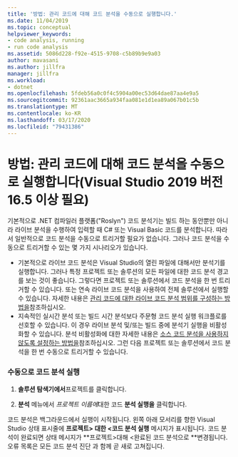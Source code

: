 ```yaml
---
title: '방법: 관리 코드에 대해 코드 분석을 수동으로 실행합니다.'
ms.date: 11/04/2019
ms.topic: conceptual
helpviewer_keywords:
- code analysis, running
- run code analysis
ms.assetid: 5086d228-f92e-4515-9708-c5b89b9e9a03
author: mavasani
ms.author: jillfra
manager: jillfra
ms.workload:
- dotnet
ms.openlocfilehash: 5fdeb56a0c0f4c5904a00ec53d64dae87aa4e9a5
ms.sourcegitcommit: 92361aac3665a934faa081e1d1ea89a067b01c5b
ms.translationtype: MT
ms.contentlocale: ko-KR
ms.lasthandoff: 03/17/2020
ms.locfileid: "79431386"
---
```

# <a name="how-to-run-code-analysis-manually-for-managed-code-requires-visual-studio-2019-version-165-or-later"></a>방법: 관리 코드에 대해 코드 분석을 수동으로 실행합니다(Visual Studio 2019 버전 16.5 이상 필요)
기본적으로 .NET 컴파일러 플랫폼("Roslyn") 코드 분석기는 빌드 하는 동안뿐만 아니라 라이브 분석을 수행하여 입력할 때 C# 또는 Visual Basic 코드를 분석합니다. 따라서 일반적으로 코드 분석을 수동으로 트리거할 필요가 없습니다. 그러나 코드 분석을 수동으로 트리거할 수 있는 몇 가지 시나리오가 있습니다.

- 기본적으로 라이브 코드 분석은 Visual Studio의 열린 파일에 대해서만 분석기를 실행합니다. 그러나 특정 프로젝트 또는 솔루션의 모든 파일에 대한 코드 분석 경고를 보는 것이 좋습니다. 그렇다면 프로젝트 또는 솔루션에서 코드 분석을 한 번 트리거할 수 있습니다. 또는 연속 라이브 코드 분석을 사용하여 전체 솔루션에서 실행할 수 있습니다. 자세한 내용은 [관리 코드에 대한 라이브 코드 분석 범위를 구성하는 방법을](./configure-live-code-analysis-scope-managed-code.md)참조하십시오.
- 지속적인 실시간 분석 또는 빌드 시간 분석보다 주문형 코드 분석 실행 워크플로를 선호할 수 있습니다. 이 경우 라이브 분석 및/또는 빌드 중에 분석기 실행을 비활성화할 수 있습니다. 분석 비활성화에 대한 자세한 내용은 [소스 코드 분석을 사용하지 않도록 설정하는 방법을](disable-code-analysis.md)참조하십시오. 그런 다음 프로젝트 또는 솔루션에서 코드 분석을 한 번 수동으로 트리거할 수 있습니다. 

### <a name="run-code-analysis-manually"></a>수동으로 코드 분석 실행

1. **솔루션 탐색기에서**프로젝트를 클릭합니다.

2. **분석** 메뉴에서 *프로젝트 이름에*대한 코드 **분석 실행을** 클릭합니다.

코드 분석은 백그라운드에서 실행이 시작됩니다. 왼쪽 아래 모서리를 향한 Visual Studio 상태 표시줄에 **프로젝트> 대한 \<코드 분석 실행** 메시지가 표시됩니다. 코드 분석이 완료되면 상태 메시지가 **프로젝트>대해 \<완료된 코드 분석으로 **변경됩니다. 오류 목록은 모든 코드 분석 진단 과 함께 곧 새로 고쳐집니다.
